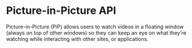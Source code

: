 # Picture-in-Picture API

Picture-in-Picture (PiP) allows users to watch videos in a floating window (always on top of other windows) so they can keep an eye on what they’re watching while interacting with other sites, or applications.
